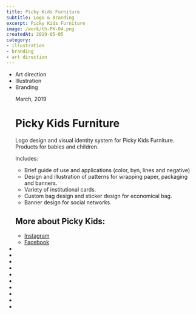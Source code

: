 ```yaml
---
title: Picky Kids Furniture
subtitle: Logo & Branding
excerpt: Picky Kids Furniture
image: /work/th-PK-04.png
createdAt: 2019-05-05
category: 
- illustration
- branding
- art direction
---
```


<ul class="tags">
    <li>Art direction</li>
    <li>Illustration</li>
    <li>Branding</li>
</ul>
<ul class="gallery masonry">
    <div class="content">
        <p class="content-date">March, 2019</p>
        <h1>Picky Kids Furniture</h1>
        <p>Logo design and visual identity system for Picky Kids Furniture. Products for babies and children.</p>
        <p>Includes:</p>
        <ul class="ul-list">
            <li>Brief guide of use and applications (color, byn, lines and negative)</li>
             <li>Design and illustration of patterns for wrapping paper, packaging and banners.</li>
              <li>Variety of institutional cards.</li>
              <li>Custom bag design and sticker design for economical bag.</li>
              <li>Banner design for social networks.</li>
        </ul>
        <h2>More about Picky Kids:</h2>
        <ul class="music-list">
            <li><a target="_blank" rel="noreferrer" href="https://www.instagram.com/pickykids_furniture/" class="heart">Instagram</a></li>
            <li><a target="_blank" rel="noreferrer" href="https://www.facebook.com/pickykids/" class="heart">Facebook</a></li>
        </ul>
    </div>
    <li><img src="/work/PK-00.jpg" alt=""></li>
    <li><img src="/work/Pk-01.jpg" alt=""></li>
    <li><img src="/work/Pk-02.png" alt=""></li>
    <li><img src="/work/PK-03.png" alt=""></li>
    <li><img src="/work/PK-06.png" alt=""></li>
    <li><img src="/work/PK-04.jpg" alt=""></li>
    <li><img src="/work/PK-05.png" alt=""></li>
    <li><img src="/work/PK-07.png" alt=""></li>
    <li><img src="/work/PK-08.png" alt=""></li>
    <li><img src="/work/PK-09.png" alt=""></li>
</ul>